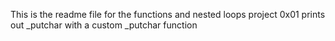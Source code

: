 This is the readme file for the functions and nested loops project
0x01 prints out _putchar with a custom _putchar function
